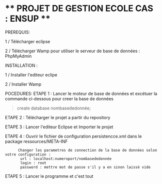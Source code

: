 # ** PROJET DE GESTION ECOLE CAS : ENSUP **

PREREQUIS: 

1 / Télécharger eclipse

2 / Télécharger  Wamp pour utiliser le serveur de base de données : PhpMyAdmin

INSTALLATION :

1 / Installer l'editeur eclipe

2 / Installer Wamp


POCEDURES:
ETAPE 1 : Lancer le moteur de base de données et excétuer la commande ci-dessous pour creer la base de données

  > create database nombasededonnée;
  
ETAPE 2 : Télécharger le projet a partir du repository

ETAPE 3 : Lancer l'editeur Eclipse et Importer le projet 

ETAPE 4 : Ouvrir le fichier de configuration  persistencce.xml dans le package ressources/META-INF
          
          Changer les parametres de connection de la base de données selon votre configuration :
           url : localhost:numeroport/nombasededonnée 
           login : root
           password : mettre mot de passe s'il y a en sinon laissé vide  
           
ETAPE 5 : Lancer le programme et c'est tout 

